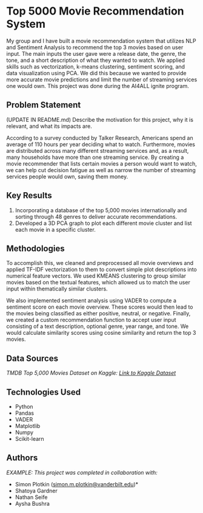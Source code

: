 # Top 5000 Movie Recommendation System 

My group and I have built a movie recommendation system that utilizes NLP and Sentiment Analysis to recommend the top 3 movies based on user input. The main inputs the user gave were a release date, the genre, the tone, and a short description of what they wanted to watch. We applied skills such as vectorization, k-means clustering, sentiment scoring, and data visualization using PCA. We did this because we wanted to provide more accurate movie predictions and limit the number of streaming services one would own. This project was done during the AI4ALL ignite program.

## Problem Statement <!--- do not change this line -->

(UPDATE IN README.md)
Describe the motivation for this project, why it is relevant, and what its impacts are.

According to a survey conducted by Talker Research, Americans spend an average of 110 hours per year deciding what to watch. Furthermore, movies are distributed across many different streaming services and, as a result, many households have more than one streaming service. By creating a movie recommender that lists certain movies a person would want to watch, we can help cut decision fatigue as well as narrow the number of streaming services people would own, saving them money.

## Key Results <!--- do not change this line -->

1. Incorporating a database of the top 5,000 movies internationally and sorting through 48 genres to deliver accurate recommendations.
2. Developed a 3D PCA graph to plot each different movie cluster and list each movie in a specific cluster.


## Methodologies <!--- do not change this line -->

To accomplish this, we cleaned and preprocessed all movie overviews and applied TF-IDF vectorization to them to convert simple plot descriptions into numerical feature vectors. We used KMEANS clustering to group similar movies based on the textual features, which allowed us to match the user input within thematically similar clusters.

We also implemented sentiment analysis using VADER to compute a sentiment score on each movie overview. These scores would then lead to the movies being classified as either positive, neutral, or negative. Finally, we created a custom recommendation function to accept user input consisting of a text description, optional genre, year range, and tone. We would calculate similarity scores using cosine similarity and return the top 3 movies.  

## Data Sources <!--- do not change this line -->
*TMDB Top 5,000 Movies Dataset on Kaggle: [Link to Kaggle Dataset](https://www.kaggle.com/datasets/tmdb/tmdb-movie-metadata/data)*

## Technologies Used <!--- do not change this line -->

- Python
- Pandas
- VADER
- Matplotlib
- Numpy
- Scikit-learn

## Authors <!--- do not change this line -->

*EXAMPLE:*
*This project was completed in collaboration with:*
- Simon Plotkin ([simon.m.plotkin@vanderbilt.edu](mailto:simon.m.plotkin@vanderbilt.edu))*
- Shatoya Gardner
- Nathan Seife 
- Aysha Bushra
